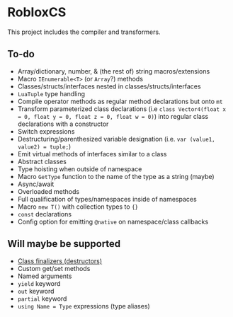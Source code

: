 ﻿# RobloxCS
This project includes the compiler and transformers.

## To-do
- Array/dictionary, number, & (the rest of) string macros/extensions
- Macro `IEnumerable<T>` (or `Array`?) methods
- Classes/structs/interfaces nested in classes/structs/interfaces
- `LuaTuple` type handling
- Compile operator methods as regular method declarations but onto `mt`
- Transform parameterized class declarations (i.e `class Vector4(float x = 0, float y = 0, float z = 0, float w = 0)`) into regular class declarations with a constructor
- Switch expressions
- Destructuring/parenthesized variable designation (i.e. `var (value1, value2) = tuple;`)
- Emit virtual methods of interfaces similar to a class
- Abstract classes
- Type hoisting when outside of namespace
- Macro `GetType` function to the name of the type as a string (maybe)
- Async/await
- Overloaded methods
- Full qualification of types/namespaces inside of namespaces
- Macro `new T()` with collection types to `{}`
- `const` declarations
- Config option for emitting `@native` on namespace/class callbacks

## Will maybe be supported
- [Class finalizers (destructors)](https://learn.microsoft.com/en-us/dotnet/csharp/programming-guide/classes-and-structs/finalizers)
- Custom get/set methods
- Named arguments
- `yield` keyword
- `out` keyword
- `partial` keyword
- `using Name = Type` expressions (type aliases)